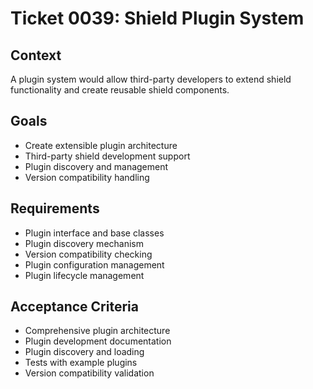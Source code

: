 # Ticket 0039: Shield Plugin System

## Context
A plugin system would allow third-party developers to extend shield functionality and create reusable shield components.

## Goals
- Create extensible plugin architecture
- Third-party shield development support
- Plugin discovery and management
- Version compatibility handling

## Requirements
- Plugin interface and base classes
- Plugin discovery mechanism
- Version compatibility checking
- Plugin configuration management
- Plugin lifecycle management

## Acceptance Criteria
- Comprehensive plugin architecture
- Plugin development documentation
- Plugin discovery and loading
- Tests with example plugins
- Version compatibility validation